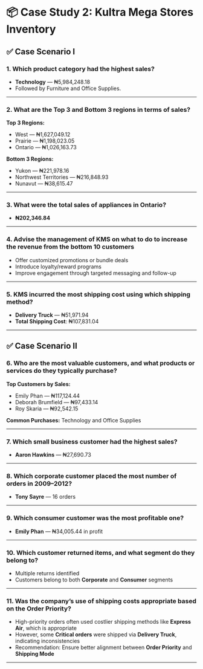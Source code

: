 # 📦 Case Study 2: Kultra Mega Stores Inventory

## ✅ Case Scenario I

### 1. Which product category had the highest sales?
- **Technology** — ₦5,984,248.18  
- Followed by Furniture and Office Supplies.

---

### 2. What are the Top 3 and Bottom 3 regions in terms of sales?

**Top 3 Regions:**
- West — ₦1,627,049.12  
- Prairie — ₦1,198,023.05  
- Ontario — ₦1,026,163.73  

**Bottom 3 Regions:**
- Yukon — ₦221,978.16  
- Northwest Territories — ₦216,848.93  
- Nunavut — ₦38,615.47

---

### 3. What were the total sales of appliances in Ontario?
- **₦202,346.84**

---

### 4. Advise the management of KMS on what to do to increase the revenue from the bottom 10 customers
- Offer customized promotions or bundle deals  
- Introduce loyalty/reward programs  
- Improve engagement through targeted messaging and follow-up  

---

### 5. KMS incurred the most shipping cost using which shipping method?
- **Delivery Truck** — ₦51,971.94  
- **Total Shipping Cost**: ₦107,831.04

---

## ✅ Case Scenario II

### 6. Who are the most valuable customers, and what products or services do they typically purchase?

**Top Customers by Sales:**
- Emily Phan — ₦117,124.44  
- Deborah Brumfield — ₦97,433.14  
- Roy Skaria — ₦92,542.15  

**Common Purchases:** Technology and Office Supplies

---

### 7. Which small business customer had the highest sales?
- **Aaron Hawkins** — ₦27,690.73

---

### 8. Which corporate customer placed the most number of orders in 2009–2012?
- **Tony Sayre** — 16 orders

---

### 9. Which consumer customer was the most profitable one?
- **Emily Phan** — ₦34,005.44 in profit

---

### 10. Which customer returned items, and what segment do they belong to?
- Multiple returns identified  
- Customers belong to both **Corporate** and **Consumer** segments

---

### 11. Was the company’s use of shipping costs appropriate based on the Order Priority?

- High-priority orders often used costlier shipping methods like **Express Air**, which is appropriate  
- However, some **Critical orders** were shipped via **Delivery Truck**, indicating inconsistencies  
- Recommendation: Ensure better alignment between **Order Priority** and **Shipping Mode**

---

